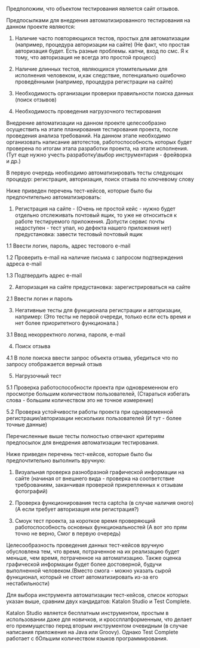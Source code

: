 Предположим, что объектом тестирования является сайт отзывов.

Предпосылками для внедрения автоматизированного тестирования на данном проекте являются:

1. Наличие часто повторяющихся тестов, простых для автоматизации (например, процедура авторизации на сайте) (Не факт, что простая авторизация будет. Есть разные проблемы. капчи, вход по смс. Я к тому, что авторизация не всегда это простой процесс)

2. Наличие длинных тестов, являющихся утомительными для исполнения человеком, и,как следствие, потенциально ошибочно проведёнными (например, процедура регистрации на сайте)

3. Необходимость организации проверки правильности поиска данных (поиск отзывов)

4. Необходимость проведения нагрузочного тестирования

Внедрение автоматизации на данном проекте целесообразно осуществить на этапе планирования тестирования проекта, после проведения анализа требований. На данном этапе необходимо организовать написание автотестов, работоспособность которых будет проверена по итогам этапа разработки проекта, на этапе исполнения. (Тут еще нужно учесть разработку\выбор инструментария - фрейворка и др.)

В первую очередь необходимо автоматизировать тесты следующих процедур: регистрация, авторизация, поиск отзыва по ключевому слову

Ниже приведен перечень тест-кейсов, которые было бы предпочтительно автоматизировать:

1. Регистрация на сайте - (Очень не простой кейс - нужно будет отдельно отслеживать почтовый ящик, то уже не относиться к работе тестируемого приложения. Допусти сервис почты недоступен - тест упал, но дефекта нашего приложения нет)
предустановка: завести тестовый почтовый ящик

1.1 Ввести логин, пароль, адрес тестового e-mail

1.2 Проверить e-mail на наличие письма с запросом подтверждения адреса e-mail

1.3 Подтвердить адрес e-mail

2. Авторизация на сайте
предустановка: зарегистрироваться на сайте

2.1 Ввести логин и пароль

3. Негативные тесты для функционала регистрации и авторизации, например: (Это тесты не первой очереди, только если есть время и нет более приоритетного функционала.)

3.1 Ввод некорректного логина, пароля, e-mail

4. Поиск отзыва

4.1 В поле поиска ввести запрос объекта отзыва, убедиться что по запросу отображается верный отзыв

5. Нагрузочный тест

5.1 Проверка работоспособности проекта при одновременном его просмотре большим количеством пользователей, (Стараться избегать слова - большим количеством это не точное измерение)

5.2 Проверка устойчивости работы проекта при одновременной регистрации/авторизации нескольких пользователей (И тут - более точные данные)

Перечисленные выше тесты полностью отвечают критериям предпосылок  для внедрения автоматизации тестирования.


Ниже приведен перечень тест-кейсов, которые было бы предпочтительно выполнить вручную:

1. Визуальная проверка разнобразной графической информации на сайте (начиная от внешнего вида - проверка на соответствие треброваниям, заканчивая проверкой прикрепленных к отзывам фотографий)

2. Проверка функционирования теста captcha (в случае наличия оного) (А если требует авторизация или регистрация?)

3. Смоук тест проекта, за короткое время проверяющий работоспособность основных функциональностей (А вот это прям точно не верно, Смог в первую очередь)

Целесообразность проведения данных тест-кейсов вручную обусловлена тем, что время, потраченное на их реализацию будет меньше, чем время, потраченное на автоматизацию. Также оценка графической информации будет более достоверной, будучи выполненной человеком.(Вместо смога - можно указать сырой функционал, который не стоит автоматизировать из-за его нестабильности)

Для выбора инструмента автоматизации тест-кейсов, список которых указан выше, сравним двух кандидатов: Katalon Studio и Test Complete.

Katalon Studio является бесплатным инструментом, простым в использовании даже для новичков, и кроссплатформенным, что делает его преимущество перед вторым инструментом очевидным (в случае написания приложения на Java или Groovy). 
Однако Test Complete работает с бОльшим количеством языков программирования.
